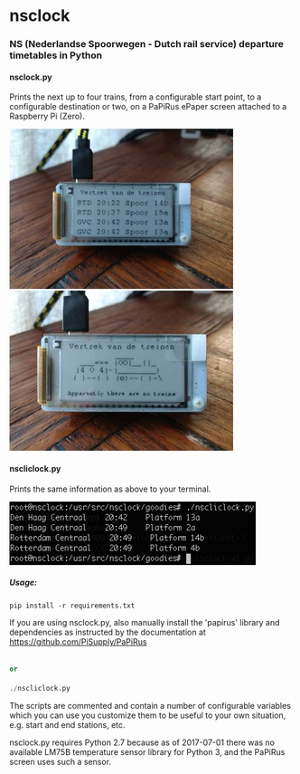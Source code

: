 # nsclock
### NS (Nederlandse Spoorwegen - Dutch rail service) departure timetables in Python

#### nsclock.py
Prints the next up to four trains, from a configurable start point, to a configurable destination or two, on a PaPiRus ePaper screen attached to a Raspberry Pi (Zero).

![normal run](/goodies/nsclock-demo.jpg) ![exception](/goodies/nsclock-exception.jpg) 

#### nscliclock.py
Prints the same information as above to your terminal.

![normal CLI run](/goodies/nscliclock-demo.png)

##### Usage:

```pip install -r requirements.txt```

If you are using nsclock.py, also manually install the 'papirus' library and dependencies as instructed by the documentation at https://github.com/PiSupply/PaPiRus

```./nsclock.py

or

./nscliclock.py
```

The scripts are commented and contain a number of configurable variables which you can use you customize them to be useful to your own situation, e.g. start and end stations, etc.

nsclock.py requires Python 2.7 because as of 2017-07-01 there was no available LM75B temperature sensor library for Python 3, and the PaPiRus screen uses such a sensor.